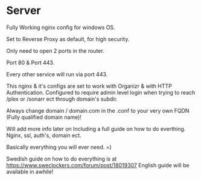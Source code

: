 # Server
Fully Working nginx config for windows OS.

Set to Reverse Proxy as default, for high security.

Only need to open 2 ports in the router.

Port 80 & Port 443.

Every other service will run via port 443.

This nginx & it's configs are set to work with Organizr & with HTTP Authentication. Configured to require admin level login when trying to reach /plex or /sonarr ect through domain's subdir.

Always change domain / domain.com in the .conf to your very own FQDN (Fully qualified domain name)!

Will add more info later on Including a full guide on how to do everthing. Nginx, ssl, auth's, domain ect.

Basically everything you will ever need. =)

Swedish guide on how to do everything is at https://www.sweclockers.com/forum/post/18019307
English guide will be available in awhile!
